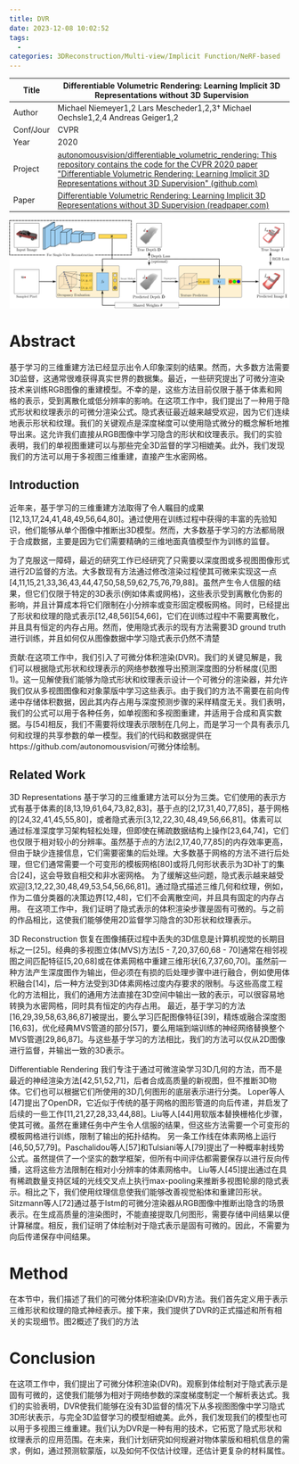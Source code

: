 ```yaml
---
title: DVR
date: 2023-12-08 10:02:52
tags:
  - 
categories: 3DReconstruction/Multi-view/Implicit Function/NeRF-based
---
```


| Title     | Differentiable Volumetric Rendering: Learning Implicit 3D Representations without 3D Supervision                                                                                                                                                                                                           |
| --------- | ---------------------------------------------------------------------------------------------------------------------------------------------------------------------------------------------------------------------------------------------------------------------------------------------------------- |
| Author    | Michael Niemeyer1,2 Lars Mescheder1,2,3† Michael Oechsle1,2,4 Andreas Geiger1,2                                                                                                                                                                                                                            |
| Conf/Jour | CVPR                                                                                                                                                                                                                                                                                                       |
| Year      | 2020                                                                                                                                                                                                                                                                                                       |
| Project   | [autonomousvision/differentiable_volumetric_rendering: This repository contains the code for the CVPR 2020 paper "Differentiable Volumetric Rendering: Learning Implicit 3D Representations without 3D Supervision" (github.com)](https://github.com/autonomousvision/differentiable_volumetric_rendering) |
| Paper     | [Differentiable Volumetric Rendering: Learning Implicit 3D Representations without 3D Supervision (readpaper.com)](https://readpaper.com/pdf-annotate/note?pdfId=4556205053120094209&noteId=1967822994669366784)                                                                                           |

![image.png|666](https://raw.githubusercontent.com/qiyun71/Blog_images/main/pictures20231208100556.png)

<!-- more -->

# Abstract

基于学习的三维重建方法已经显示出令人印象深刻的结果。然而，大多数方法需要3D监督，这通常很难获得真实世界的数据集。最近，一些研究提出了可微分渲染技术来训练RGB图像的重建模型。不幸的是，这些方法目前仅限于基于体素和网格的表示，受到离散化或低分辨率的影响。在这项工作中，我们提出了一种用于隐式形状和纹理表示的可微分渲染公式。隐式表征最近越来越受欢迎，因为它们连续地表示形状和纹理。我们的关键观点是深度梯度可以使用隐式微分的概念解析地推导出来。这允许我们直接从RGB图像中学习隐含的形状和纹理表示。我们的实验表明，我们的单视图重建可以与那些完全3D监督的学习相媲美。此外，我们发现我们的方法可以用于多视图三维重建，直接产生水密网格。

## Introduction


近年来，基于学习的三维重建方法取得了令人瞩目的成果[12,13,17,24,41,48,49,56,64,80]。通过使用在训练过程中获得的丰富的先验知识，他们能够从单个图像中推断出3D模型。然而，大多数基于学习的方法都局限于合成数据，主要是因为它们需要精确的三维地面真值模型作为训练的监督。

为了克服这一障碍，最近的研究工作已经研究了只需要以深度图或多视图图像形式进行2D监督的方法。大多数现有方法通过修改渲染过程使其可微来实现这一点[4,11,15,21,33,36,43,44,47,50,58,59,62,75,76,79,88]。虽然产生令人信服的结果，但它们仅限于特定的3D表示(例如体素或网格)，这些表示受到离散化伪影的影响，并且计算成本将它们限制在小分辨率或变形固定模板网格。同时，已经提出了形状和纹理的隐式表示[12,48,56][54,66]，它们在训练过程中不需要离散化，并且具有恒定的内存占用。然而，使用隐式表示的现有方法需要3D ground truth进行训练，并且如何仅从图像数据中学习隐式表示仍然不清楚

贡献:在这项工作中，我们引入了可微分体积渲染(DVR)。我们的关键见解是，我们可以根据隐式形状和纹理表示的网络参数推导出预测深度图的分析梯度(见图1)。这一见解使我们能够为隐式形状和纹理表示设计一个可微分的渲染器，并允许我们仅从多视图图像和对象蒙版中学习这些表示。由于我们的方法不需要在前向传递中存储体积数据，因此其内存占用与深度预测步骤的采样精度无关。我们表明，我们的公式可以用于各种任务，如单视图和多视图重建，并适用于合成和真实数据。与[54]相反，我们不需要将纹理表示限制在几何上，而是学习一个具有表示几何和纹理的共享参数的单一模型。我们的代码和数据提供在https://github.com/autonomousvision/可微分体绘制。

## Related Work

3D Representations
基于学习的三维重建方法可以分为三类。它们使用的表示方式有基于体素的[8,13,19,61,64,73,82,83]，基于点的[2,17,31,40,77,85]，基于网格的[24,32,41,45,55,80]，或者隐式表示[3,12,22,30,48,49,56,66,81]。体素可以通过标准深度学习架构轻松处理，但即使在稀疏数据结构上操作[23,64,74]，它们也仅限于相对较小的分辨率。虽然基于点的方法[2,17,40,77,85]的内存效率更高，但由于缺少连接信息，它们需要密集的后处理。大多数基于网格的方法不进行后处理，但它们通常需要一个可变形的模板网格[80]或将几何形状表示为3D补丁的集合[24]，这会导致自相交和非水密网格。
为了缓解这些问题，隐式表示越来越受欢迎[3,12,22,30,48,49,53,54,56,66,81]。通过隐式描述三维几何和纹理，例如，作为二值分类器的决策边界[12,48]，它们不会离散空间，并且具有固定的内存占用。
在这项工作中，我们证明了隐式表示的体积渲染步骤是固有可微的。与之前的作品相比，这使我们能够使用2D监督学习隐含的3D形状和纹理表示。

3D Reconstruction
恢复在图像捕获过程中丢失的3D信息是计算机视觉的长期目标之一[25]。经典的多视图立体(MVS)方法[5 - 7,20,37,60,68 - 70]通常在相邻视图之间匹配特征[5,20,68]或在体素网格中重建三维形状[6,7,37,60,70]。虽然前一种方法产生深度图作为输出，但必须在有损的后处理步骤中进行融合，例如使用体积融合[14]，后一种方法受到3D体素网格过度内存要求的限制。与这些高度工程化的方法相比，我们的通用方法直接在3D空间中输出一致的表示，可以很容易地转换为水密网格，同时具有恒定的内存占用。
最近，基于学习的方法[16,29,39,58,63,86,87]被提出，要么学习匹配图像特征[39]，精炼或融合深度图[16,63]，优化经典MVS管道的部分[57]，要么用端到端训练的神经网络替换整个MVS管道[29,86,87]。与这些基于学习的方法相比，我们的方法可以仅从2D图像进行监督，并输出一致的3D表示。

Differentiable Rendering
我们专注于通过可微渲染学习3D几何的方法，而不是最近的神经渲染方法[42,51,52,71]，后者合成高质量的新视图，但不推断3D物体。它们也可以根据它们所使用的3D几何图形的底层表示进行分类。
Loper等人[47]提出了OpenDR，它近似于传统的基于网格的图形管道的向后传递，并启发了后续的一些工作[11,21,27,28,33,44,88]。Liu等人[44]用软版本替换栅格化步骤，使其可微。虽然在重建任务中产生令人信服的结果，但这些方法需要一个可变形的模板网格进行训练，限制了输出的拓扑结构。
另一条工作线在体素网格上运行[46,50,57,79]。Paschalidou等人[57]和Tulsiani等人[79]提出了一种概率射线势公式。虽然提供了一个坚实的数学框架，但所有中间评估都需要保存以进行反向传播，这将这些方法限制在相对小分辨率的体素网格中。
Liu等人[45]提出通过在具有稀疏数量支持区域的光线交叉点上执行max-pooling来推断多视图轮廓的隐式表示。相比之下，我们使用纹理信息使我们能够改善视觉船体和重建凹形状。Sitzmann等人[72]通过基于lstm的可微分渲染器从RGB图像中推断出隐含的场景表示。在生成高质量的渲染图时，不能直接提取几何图形，需要存储中间结果以便计算梯度。相反，我们证明了体绘制对于隐式表示是固有可微的。因此，不需要为向后传递保存中间结果。

# Method

在本节中，我们描述了我们的可微分体积渲染(DVR)方法。我们首先定义用于表示三维形状和纹理的隐式神经表示。接下来，我们提供了DVR的正式描述和所有相关的实现细节。图2概述了我们的方法

# Conclusion

在这项工作中，我们提出了可微分体积渲染(DVR)。观察到体绘制对于隐式表示是固有可微的，这使我们能够为相对于网络参数的深度梯度制定一个解析表达式。我们的实验表明，DVR使我们能够在没有3D监督的情况下从多视图图像中学习隐式3D形状表示，与完全3D监督学习的模型相媲美。此外，我们发现我们的模型也可以用于多视图三维重建。我们认为DVR是一种有用的技术，它拓宽了隐式形状和纹理表示的应用范围。在未来，我们计划研究如何规避对物体蒙版和相机信息的需求，例如，通过预测软蒙版，以及如何不仅估计纹理，还估计更复杂的材料属性。
